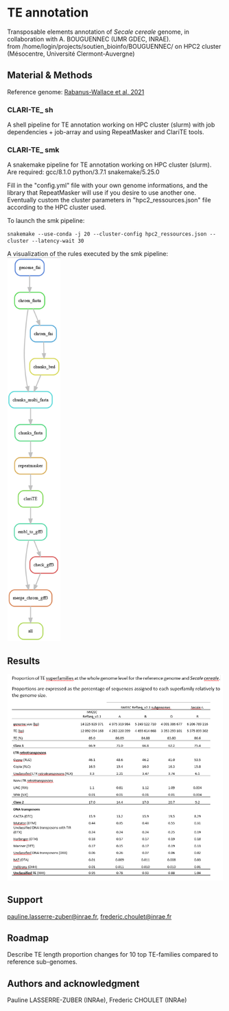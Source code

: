 # TE annotation

Transposable elements annotation of *Secale cereale* genome, in collaboration with A. BOUGUENNEC (UMR GDEC, INRAE).  
from /home/login/projects/soutien_bioinfo/BOUGUENNEC/ on HPC2 cluster (Mésocentre, Université Clermont-Auvergne)

## Material & Methods  

Reference genome: [Rabanus-Wallace et al, 2021](https://doi.org/10.1038/s41588-021-00807-0)  

### CLARI-TE_ sh

A shell pipeline for TE annotation working on HPC cluster (slurm) with job dependencies + job-array and using RepeatMasker and ClariTE tools.

### CLARI-TE_ smk

A snakemake pipeline for TE annotation working on HPC cluster (slurm).  
Are required: gcc/8.1.0  python/3.7.1 snakemake/5.25.0  

Fill in the "config.yml" file with your own genome informations, and the library that RepeatMasker will use if you desire to use another one.  
Eventually custom the cluster parameters in "hpc2_ressources.json" file according to the HPC cluster used.  

To launch the smk pipeline: 
```console
snakemake --use-conda -j 20 --cluster-config hpc2_ressources.json --cluster --latency-wait 30
```

A visualization of the rules executed by the smk pipeline:
![rulegraph](rulegraph.png)


## Results  

![Table](table.png)

## Support  

pauline.lasserre-zuber@inrae.fr, frederic.choulet@inrae.fr  

## Roadmap  

Describe TE length proportion changes for 10 top TE-families compared to reference sub-genomes.

## Authors and acknowledgment  

Pauline LASSERRE-ZUBER (INRAe), Frederic CHOULET (INRAe)  